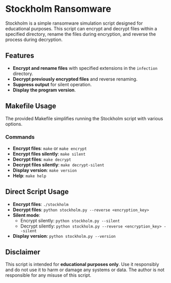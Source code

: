 # Stockholm Ransomware

Stockholm is a simple ransomware simulation script designed for educational purposes. This script can encrypt and decrypt files within a specified directory, rename the files during encryption, and reverse the process during decryption.

## Features

- **Encrypt and rename files** with specified extensions in the `infection` directory.
- **Decrypt previously encrypted files** and reverse renaming.
- **Suppress output** for silent operation.
- **Display the program version**.

## Makefile Usage

The provided Makefile simplifies running the Stockholm script with various options.

### Commands

- **Encrypt files**: `make` or `make encrypt`
- **Encrypt files silently**: `make silent`
- **Decrypt files**: `make decrypt`
- **Decrypt files silently**: `make decrypt-silent`
- **Display version**: `make version`
- **Help**: `make help`

## Direct Script Usage

- **Encrypt files**: `./stockholm`
- **Decrypt files**: `python stockholm.py --reverse <encryption_key>`
- **Silent mode**: 
  - Encrypt silently: `python stockholm.py --silent`
  - Decrypt silently: `python stockholm.py --reverse <encryption_key> --silent`
- **Display version**: `python stockholm.py --version`

## Disclaimer

This script is intended for **educational purposes only**. Use it responsibly and do not use it to harm or damage any systems or data. The author is not responsible for any misuse of this script.
